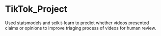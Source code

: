 # TikTok_Project
Used statsmodels and scikit-learn to predict whether videos presented claims or opinions to improve triaging process of videos for human review.
